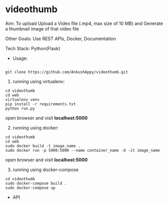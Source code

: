 # videothumb

Aim: To upload Upload a Video file (.mp4, max size of 10 MB) and Generate a thumbnail image of that video file

Other Goals: Use REST APIs, Docker, Documentation

Tech Stack: Python(Flask)

- Usage:
```buildoutcfg

git clone https://github.com/AnkushAppy/videothumb.git
```

1) running using virtualenv:

```buildoutcfg
cd videothumb
cd web
virtualenv venv
pip install -r requirements.txt
python run.py

```

open browser and visit **localhost:5000**

2) running using docker:
```buildoutcfg
cd videothumb
cd web
sudo docker build -t image_name .
sudo docker run -p 5000:5000 --name container_name -d -it image_name
```
open browser and visit **localhost:5000**
 
3) running using docker-compose
```buildoutcfg
cd videothumb
sudo docker-compose build .
sudo docker-compose up
```

- API 




 
